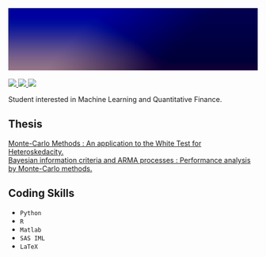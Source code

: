 <img src="https://raw.githubusercontent.com/MehdiFerhat/mehdiferhat.github.io/main/1641675416483.png" />

<a href="github.com/MehdiFerhat"> <img src="https://img.shields.io/badge/GitHub-100000?style=for-the-badge&logo=github&logoColor=white"/> <a href="https://www.linkedin.com/in/mehdi-ferhat/"> <img src="https://img.shields.io/badge/LinkedIn-0077B5?style=for-the-badge&logo=linkedin&logoColor=white"/> <a href="mailto:mehdi.ferhat.pro@gmail.com"> <img src="https://img.shields.io/badge/Gmail-D14836?style=for-the-badge&logo=gmail&logoColor=white"/> </a>


Student interested in Machine Learning and Quantitative Finance.

## Thesis
<a href="MMW.pdf" target="_blank"> Monte-Carlo Methods : An application to the White Test for Heteroskedacity.</a>
<br>
<a href="MMBA.pdf" target="_blank"> Bayesian information criteria and ARMA processes : Performance analysis by Monte-Carlo methods.</a>

## Coding Skills

- `Python` 
- `R`  
- `Matlab`  
- `SAS IML`  
- `LaTeX`
